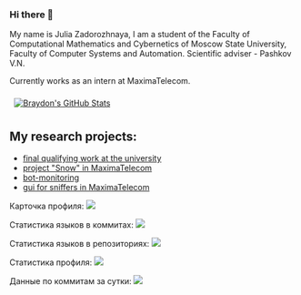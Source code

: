 ### Hi there 👋

My name is Julia Zadorozhnaya, I am a student of the Faculty of Computational Mathematics and Cybernetics of Moscow State University, Faculty of Computer Systems and Automation. Scientific adviser - Pashkov V.N. 

Currently works as an intern at MaximaTelecom.

<a href="https://github.com/juliazadorozhnaya">
  <img align="center" style="margin:0.5rem" src="https://github-readme-stats.vercel.app/api?username=juliazadorozhnaya&show_icons=true&line_height=27&count_private=true&title_color=ffffff&text_color=c9cacc&icon_color=4AB097&bg_color=1A2B34" alt="Braydon's GitHub Stats" />
</a>

## My research projects:
- [final qualifying work at the university](https://github.com/juliazadorozhnaya/Final_graduate_work)
- [project "Snow" in MaximaTelecom](https://github.com/juliazadorozhnaya/project_snow_maxima)
- [bot-monitoring](https://github.com/juliazadorozhnaya/Monitoring_bot)
- [gui for sniffers in MaximaTelecom](https://github.com/juliazadorozhnaya/Sniffer_dev_Maxima)

Карточка профиля: 
![](https://github-profile-summary-cards.vercel.app/api/cards/profile-details?username=daniilshat&theme=solarized_dark)

Статистика языков в коммитах:
![](https://github-profile-summary-cards.vercel.app/api/cards/most-commit-language?username=daniilshat&theme=solarized_dark)

Статистика языков в репозиториях:
![](https://github-profile-summary-cards.vercel.app/api/cards/repos-per-language?username=daniilshat&theme=solarized_dark)

Статистика профиля:
![](https://github-profile-summary-cards.vercel.app/api/cards/stats?username=daniilshat&theme=solarized_dark)

Данные по коммитам за сутки:
![](https://github-profile-summary-cards.vercel.app/api/cards/productive-time?username=daniilshat&theme=solarized_dark)
      

<!--
**juliazadorozhnaya/juliazadorozhnaya** is a ✨ _special_ ✨ repository because its `README.md` (this file) appears on your GitHub profile.


uses: Platane/snk@v2
  with:
    # github user name to read the contribution graph from (**required**)
    # using action context var `github.repository_owner` or specified user
    github_user_name: ${{ github.repository_owner }}

    # list of files to generate.
    # one file per line. Each output can be customized with options as query string.
    #
    #  supported options:
    #  - palette:     A preset of color, one of [github, github-dark, github-light]
    #  - color_snake: Color of the snake
    #  - color_dots:  Coma separated list of dots color.
    #                 The first one is 0 contribution, then it goes from the low contribution to the highest.
    #                 Exactly 5 colors are expected.
    outputs: |
      dist/github-snake.svg
      dist/github-snake-dark.svg?palette=github-dark
      dist/ocean.gif?color_snake=orange&color_dots=#bfd6f6,#8dbdff,#64a1f4,#4b91f1,#3c7dd9

Here are some ideas to get you started:

- 🔭 I’m currently working on ...
- 🌱 I’m currently learning ...
- 👯 I’m looking to collaborate on ...
- 🤔 I’m looking for help with ...
- 💬 Ask me about ...
- 📫 How to reach me: ...
- 😄 Pronouns: ...
- ⚡ Fun fact: ...
-->
